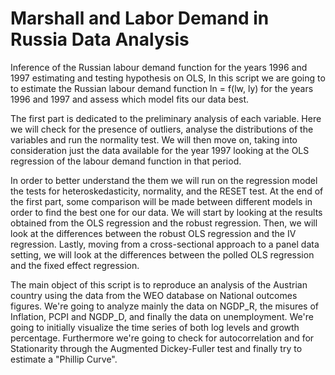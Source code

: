 # Marshall and Labor Demand in Russia Data Analysis 
Inference of the Russian labour demand function for the years 1996 and 1997 estimating and testing hypothesis on OLS, In this script we are going to to estimate the Russian labour demand function ln = f(lw, ly) for the years 1996 and 1997 and assess which model fits our data best. 

The first part is dedicated to the preliminary analysis of each variable. Here we will check for the presence of outliers, analyse the distributions of the variables and run the normality test. We will then move on, taking into consideration just the data available for the year 1997 
looking at the OLS regression of the labour demand function in that period.

In order to better understand the them we will run on the regression model the tests for heteroskedasticity, normality, and the RESET test.
At the end of the first part, some comparison will be made between different models in order to find the best one for our data.
We will start by looking at the results obtained from the OLS regression and the robust regression. Then, we will look at the differences 
between the robust OLS regression and the IV regression. Lastly, moving from a cross-sectional approach to a panel data setting, we will look at
the differences between the polled OLS regression and the fixed effect regression.

The main object of this script is to reproduce an analysis of the Austrian country
using the data from the WEO database on National outcomes figures. 
We're going to analyze mainly the data on NGDP_R, the misures of Inflation, PCPI
and NGDP_D, and finally the data on unemployment. We're going to initially visualize the time series 
of both log levels and growth percentage. Furthermore we're going to check for autocorrelation and for 
Stationarity through the Augmented Dickey-Fuller test and finally try to estimate a "Phillip Curve".

